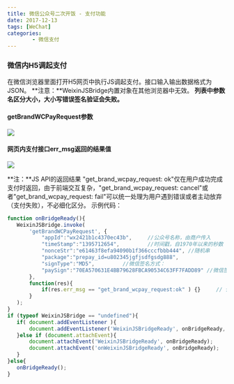 ```yaml
---
title: 微信公众号二次开饭 - 支付功能
date: 2017-12-13
tags: [WeChat]
categories: 
        - 微信支付
---
```

### 微信内H5调起支付
在微信浏览器里面打开H5网页中执行JS调起支付。接口输入输出数据格式为JSON。
**注意：**WeixinJSBridge内置对象在其他浏览器中无效。
**列表中参数名区分大小，大小写错误签名验证会失败。**
#### getBrandWCPayRequest参数
![](/images/weixin1.png)

#### 网页内支付接口err_msg返回的结果值
![](/images/weixin2.png)

**注：**JS API的返回结果 "get_brand_wcpay_request: ok"仅在用户成功完成支付时返回，由于前端交互复杂，"get_brand_wcpay_request: cancel"或者"get_brand_wcpay_request: fail"可以统一处理为用户遇到错误或者主动放弃（支付失败），不必细化区分。
示例代码：
``` javascript
function onBridgeReady(){
   WeixinJSBridge.invoke(
       'getBrandWCPayRequest', {
           "appId":"wx2421b1c4370ec43b",     //公众号名称，由商户传入     
           "timeStamp":"1395712654",         //时间戳，自1970年以来的秒数     
           "nonceStr":"e61463f8efa94090b1f366cccfbbb444", //随机串     
           "package":"prepay_id=u802345jgfjsdfgsdg888",     
           "signType":"MD5",         //微信签名方式：     
           "paySign":"70EA570631E4BB79628FBCA90534C63FF7FADD89" //微信签名 
       },
       function(res){     
           if(res.err_msg == "get_brand_wcpay_request:ok" ) {}     // 使用以上方式判断前端返回,微信团队郑重提示：res.err_msg将在用户支付成功后返回    ok，但并不保证它绝对可靠。 
       }
   ); 
}
if (typeof WeixinJSBridge == "undefined"){
   if( document.addEventListener ){
       document.addEventListener('WeixinJSBridgeReady', onBridgeReady, false);
   }else if (document.attachEvent){
       document.attachEvent('WeixinJSBridgeReady', onBridgeReady); 
       document.attachEvent('onWeixinJSBridgeReady', onBridgeReady);
   }
}else{
   onBridgeReady();
}
```

<!-- more -->